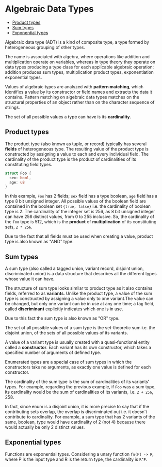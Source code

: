 # Algebraic Data Types

<!-- TOC -->

- [Product types](#product-types)
- [Sum types](#sum-types)
- [Exponential types](#exponential-types)

<!-- /TOC -->


Algebraic data type (ADT) is a kind of composite type, a type formed by heterogeneous grouping of other types.

The name is associated with algebra, where operations like addition and multiplication operate on variables, whereas in type theory they operate on data types producing a type class for each applicable algebraic operation: addition produces sum types, multiplication product types, exponentiation exponential types.

Values of algebraic types are analyzed with **pattern matching**, which identifies a value by its constructor or field names and extracts the data it contains. Pattern matching on algebraic data types matches on the structural properties of an object rather than on the character sequence of strings.

The set of all possible values a type can have is its **cardinality**.


## Product types
The product type (also known as tuple, or record) typically has several **fields** of heterogeneous type. The resulting value of the product type is constructed by assigning a value to each and every individual field. The cardinality of the product type is the product of cardinalities of its constituting field types.

```rust
struct Foo {
  sex: bool,
  age: u8
}
```

In this example, `Foo` has 2 fields; `sex` field has a type boolean, `age` field has a type 8 bit unsigned integer. All possible values of the boolean field are contained in the boolean set `{true, false}` i.e. the cardinality of boolean type is 2. The cardinality of the integer set is 256, as 8 bit unsigned integer can have 256 distinct values, from 0 to 255 inclusive. So, the cardinality of the `Foo` type is 512, which is the **product** of **multiplication** of its constituting sets, `2 * 256`.

Due to the fact that all fields must be used when creating a value, product type is also known as "AND" type.


## Sum types
A sum type (also called a tagged union, variant record, disjoint union, discriminated union) is a data structure that describes all the different types whose value it can have.

The structure of sum type looks similar to product type as it also contains fields, referred to as **variants**. Unlike the product type, a value of the sum type is constructed by assigning a value only to one variant.The value can be changed, but only one variant can be in use at any one time; a tag field, called **discriminant** explicitly indicates which one is in use.

Due to this fact the sum type is also known as "OR" type. 

The set of all possible values of a sum type is the set-theoretic sum i.e. the disjoint union, of the sets of all possible values of its variants.

A value of a variant type is usually created with a quasi-functional entity called a **constructor**. Each variant has its own constructor, which takes a specified number of arguments of defined type.

Enumerated types are a special case of sum types in which the constructors take no arguments, as exactly one value is defined for each constructor.

The cardinality of the sum type is the sum of cardinalities of its variants' types. For example, regarding the previous example, if `Foo` was a sum type, its cardinality would be the sum of cardinalities of its variants, i.e. `2 + 256`, 258.

In fact, since enum is a disjoint union, it is more precise to say that if the contributing sets overlap, the overlap is discriminated out i.e. it doesn't contribute to cardinality. For example, a sum type that has 2 variants of the same, boolean, type would have cardinality of 2 (not 4) because there would actually be only 2 distinct values.


## Exponential types
Functions are exponential types. Considering a unary function `fn(P) -> R`, where P is the input type and R is the return type, the cardinality is `R^P`.

